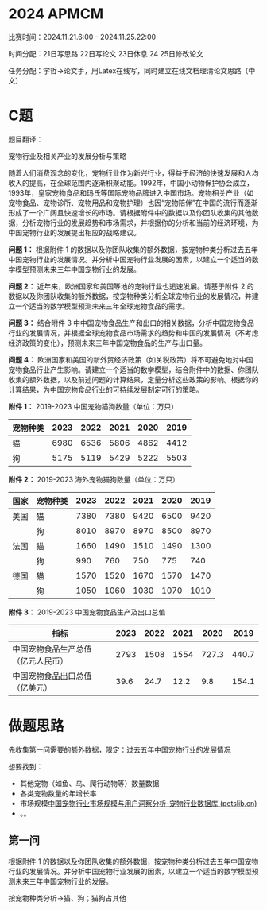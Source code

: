 # 2024 APMCM

比赛时间：2024.11.21.6:00 - 2024.11.25.22:00

时间分配：21日写思路 22日写论文 23日休息 24 25日修改论文

任务分配：宇哲->论文手，用Latex在线写，同时建立在线文档理清论文思路（中文）

# C题

题目翻译：

宠物行业及相关产业的发展分析与策略

随着人们消费观念的变化，宠物行业作为新兴行业，得益于经济的快速发展和人均收入的提高，在全球范围内逐渐积聚动能。1992年，中国小动物保护协会成立，1993年，皇家宠物食品和玛氏等国际宠物品牌进入中国市场。宠物相关产业（如宠物食品、宠物诊所、宠物用品和宠物护理）也因“宠物陪伴”在中国的流行而逐渐形成了一个广阔且快速增长的市场。请根据附件中的数据以及你团队收集的其他数据，分析宠物行业的发展趋势和市场需求，并根据你的分析和当前的经济环境，为中国宠物行业的发展提出相应的战略建议。

**问题 1：**
根据附件 1 的数据以及你团队收集的额外数据，按宠物种类分析过去五年中国宠物行业的发展情况。并分析中国宠物行业发展的因素，以建立一个适当的数学模型预测未来三年中国宠物行业的发展。

**问题 2：**
近年来，欧洲国家和美国等地的宠物行业也迅速发展。请基于附件 2 的数据以及你团队收集的额外数据，按宠物种类分析全球宠物行业的发展情况，并建立一个适当的数学模型预测未来三年全球宠物食品的需求。

**问题 3：**
结合附件 3 中中国宠物食品生产和出口的相关数据，分析中国宠物食品行业的发展情况，并根据全球宠物食品市场需求的趋势和中国的发展情况（不考虑经济政策的变化），预测未来三年中国宠物食品的生产与出口量。

**问题 4：**
欧洲国家和美国的新外贸经济政策（如关税政策）将不可避免地对中国宠物食品行业产生影响。请建立一个适当的数学模型，结合附件中的数据、你团队收集的额外数据，以及前述问题的计算结果，定量分析这些政策的影响。根据你的计算结果，为中国宠物食品行业的可持续发展制定可行的策略。

**附件 1：** 2019-2023 中国宠物猫狗数量（单位：万只）  

| 宠物种类 | 2023 | 2022 | 2021 | 2020 | 2019 |
| -------- | ---- | ---- | ---- | ---- | ---- |
| 猫       | 6980 | 6536 | 5806 | 4862 | 4412 |
| 狗       | 5175 | 5119 | 5429 | 5222 | 5503 |

**附件 2：** 2019-2023 海外宠物猫狗数量（单位：万只）  

| 国家 | 宠物种类 | 2023 | 2022 | 2021 | 2020 | 2019 |
| ---- | -------- | ---- | ---- | ---- | ---- | ---- |
| 美国 | 猫       | 7380 | 7380 | 9420 | 6500 | 9420 |
|      | 狗       | 8010 | 8970 | 8970 | 8500 | 8970 |
| 法国 | 猫       | 1660 | 1490 | 1510 | 1490 | 1300 |
|      | 狗       | 990  | 760  | 750  | 775  | 740  |
| 德国 | 猫       | 1570 | 1520 | 1670 | 1570 | 1470 |
|      | 狗       | 1050 | 1060 | 1030 | 1070 | 1010 |

**附件 3：** 2019-2023 中国宠物食品生产及出口总值  

| 指标                               | 2023 | 2022 | 2021 | 2020  | 2019  |
| ---------------------------------- | ---- | ---- | ---- | ----- | ----- |
| 中国宠物食品生产总值（亿元人民币） | 2793 | 1508 | 1554 | 727.3 | 440.7 |
| 中国宠物食品出口总值（亿美元）     | 39.6 | 24.7 | 12.2 | 9.8   | 154.1 |

# 做题思路

先收集第一问需要的额外数据，限定：过去五年中国宠物行业的发展情况

想要找到：

- 其他宠物（如鱼、鸟、爬行动物等）数量数据
- 各类宠物数量的年增长率
- 市场规模[中国宠物行业市场规模与用户洞察分析-宠物行业数据库 (petslib.cn)](https://www.petslib.cn/industry/index.html)
- 。。

## 第一问

根据附件 1 的数据以及你团队收集的额外数据，按宠物种类分析过去五年中国宠物行业的发展情况。并分析中国宠物行业发展的因素，以建立一个适当的数学模型预测未来三年中国宠物行业的发展。

按宠物种类分析->猫、狗；猫狗占其他
